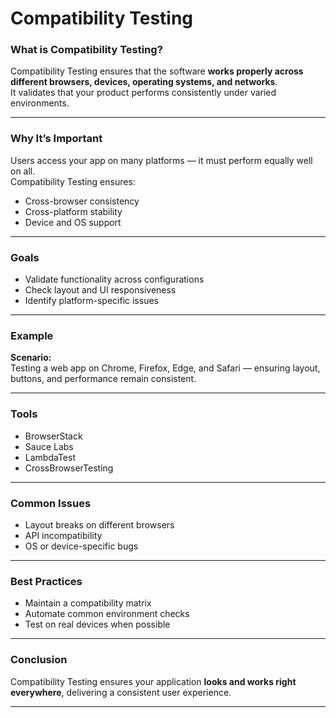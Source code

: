 # Compatibility Testing

### What is Compatibility Testing?
Compatibility Testing ensures that the software **works properly across different browsers, devices, operating systems, and networks**.  
It validates that your product performs consistently under varied environments.

---

### Why It’s Important
Users access your app on many platforms — it must perform equally well on all.  
Compatibility Testing ensures:
- Cross-browser consistency  
- Cross-platform stability  
- Device and OS support  

---

### Goals
- Validate functionality across configurations  
- Check layout and UI responsiveness  
- Identify platform-specific issues  

---

### Example
**Scenario:**  
Testing a web app on Chrome, Firefox, Edge, and Safari — ensuring layout, buttons, and performance remain consistent.

---

### Tools
- BrowserStack  
- Sauce Labs  
- LambdaTest  
- CrossBrowserTesting  

---

### Common Issues
- Layout breaks on different browsers  
- API incompatibility  
- OS or device-specific bugs  

---

### Best Practices
- Maintain a compatibility matrix  
- Automate common environment checks  
- Test on real devices when possible  

---

### Conclusion
Compatibility Testing ensures your application **looks and works right everywhere**, delivering a consistent user experience.

---
